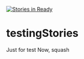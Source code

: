 [![Stories in Ready](https://badge.waffle.io/joseflores/testingStories.png?label=ready&title=Ready)](https://waffle.io/joseflores/testingStories)
# testingStories
Just for test
Now, squash
